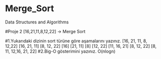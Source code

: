 # Merge_Sort
Data Structures and Algorithms

#Proje 2
[16,21,11,8,12,22] -> Merge Sort

#1.Yukarıdaki dizinin sort türüne göre aşamalarını yazınız.
                              [16, 21, 11, 8, 12,22]
                  [16, 21, 11]                      [8, 12, 22]
              [16]            [21, 11]           [8]           [12, 22]
                  [11, 16, 21]                      [8, 12, 22]
                              [8, 11, 12,16, 21, 22]
#2.Big-O gösterimini yazınız.
O(nlogn)
